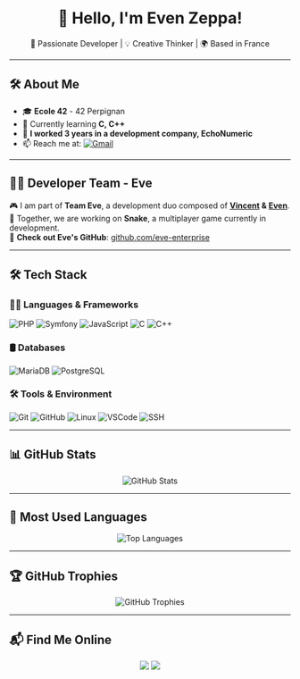 <h1 align="center">👋 Hello, I'm Even Zeppa!</h1>
<p align="center">
  🚀 Passionate Developer | 💡 Creative Thinker | 🌍 Based in France
</p>

---

## 🛠️ **About Me**
- 🎓 **Ecole 42** - 42 Perpignan
- 🌱 Currently learning **C, C++**
- 💬 **I worked 3 years in a development company, EchoNumeric**
- 📫 Reach me at: [![Gmail](https://img.shields.io/badge/Email-red?style=flat&logo=gmail&logoColor=white)](mailto:zeppaeven.dev@gmail.com)

---

## 👨‍💻 Developer Team - Eve
🎮 I am part of **Team Eve**, a development duo composed of **[Vincent](https://github.com/Corgidev42) & [Even](https://github.com/EvenZeppa)**.  
🚀 Together, we are working on **Snake**, a multiplayer game currently in development.  
🔗 **Check out Eve's GitHub**: [github.com/eve-enterprise](https://github.com/eve-enterprise)

---

## 🛠️ **Tech Stack**
### 👨‍💻 **Languages & Frameworks**
![PHP](https://img.shields.io/badge/PHP-777BB4?style=for-the-badge&logo=php&logoColor=white)
![Symfony](https://img.shields.io/badge/Symfony-000000?style=for-the-badge&logo=symfony&logoColor=white)
![JavaScript](https://img.shields.io/badge/JavaScript-F7DF1E?style=for-the-badge&logo=javascript&logoColor=black)
![C](https://img.shields.io/badge/C-00599C?style=for-the-badge&logo=c&logoColor=white)
![C++](https://img.shields.io/badge/C++-00599C?style=for-the-badge&logo=c%2B%2B&logoColor=white)

### 🛢️ **Databases**
![MariaDB](https://img.shields.io/badge/MariaDB-003545?style=for-the-badge&logo=mariadb&logoColor=white)
![PostgreSQL](https://img.shields.io/badge/PostgreSQL-316192?style=for-the-badge&logo=postgresql&logoColor=white)

### 🛠️ **Tools & Environment**
![Git](https://img.shields.io/badge/Git-F05032?style=for-the-badge&logo=git&logoColor=white)
![GitHub](https://img.shields.io/badge/GitHub-181717?style=for-the-badge&logo=github&logoColor=white)
![Linux](https://img.shields.io/badge/Linux-FCC624?style=for-the-badge&logo=linux&logoColor=black)
![VSCode](https://img.shields.io/badge/VSCode-007ACC?style=for-the-badge&logo=visual-studio-code&logoColor=white)
![SSH](https://img.shields.io/badge/SSH-000000?style=for-the-badge&logo=gnu-bash&logoColor=white)

---

## 📊 **GitHub Stats**
<p align="center">
  <img src="https://github-readme-stats.vercel.app/api?username=EvenZeppa&show_icons=true&theme=radical" alt="GitHub Stats" />
</p>

---

## 📌 **Most Used Languages**
<p align="center">
  <img src="https://github-readme-stats.vercel.app/api/top-langs/?username=EvenZeppa&layout=compact&theme=radical" alt="Top Languages" />
</p>

---

## 🏆 **GitHub Trophies**
<p align="center">
  <img src="https://github-profile-trophy.vercel.app/?username=EvenZeppa&theme=gruvbox" alt="GitHub Trophies" />
</p>

---

## 📬 **Find Me Online**
<p align="center">
  <a href="https://linkedin.com/in/even-zeppa-760779336"><img src="https://img.shields.io/badge/LinkedIn-blue?style=for-the-badge&logo=linkedin"></a>
  <a href="https://github.com/EvenZeppa"><img src="https://img.shields.io/badge/GitHub-black?style=for-the-badge&logo=github"></a>
</p>

